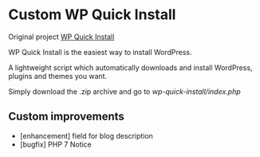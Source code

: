 Custom WP Quick Install
================

Original project [WP Quick Install](https://github.com/GeekPress/WP-Quick-Install)

WP Quick Install is the easiest way to install WordPress.

A lightweight script which automatically downloads and install WordPress, plugins and themes you want.

Simply download the .zip archive and go to *wp-quick-install/index.php*

Custom improvements
-------------------

* [enhancement] field for blog description
* [bugfix] PHP 7 Notice